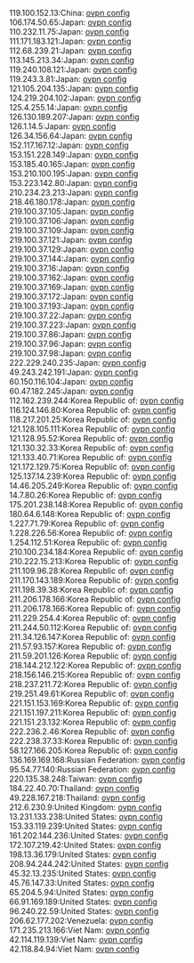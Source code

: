 119.100.152.13:China: [ovpn config](vpn/119_100_152_13.ovpn)  
106.174.50.65:Japan: [ovpn config](vpn/106_174_50_65.ovpn)  
110.232.11.75:Japan: [ovpn config](vpn/110_232_11_75.ovpn)  
111.171.183.121:Japan: [ovpn config](vpn/111_171_183_121.ovpn)  
112.68.239.21:Japan: [ovpn config](vpn/112_68_239_21.ovpn)  
113.145.213.34:Japan: [ovpn config](vpn/113_145_213_34.ovpn)  
119.240.108.121:Japan: [ovpn config](vpn/119_240_108_121.ovpn)  
119.243.3.81:Japan: [ovpn config](vpn/119_243_3_81.ovpn)  
121.105.204.135:Japan: [ovpn config](vpn/121_105_204_135.ovpn)  
124.219.204.102:Japan: [ovpn config](vpn/124_219_204_102.ovpn)  
125.4.255.14:Japan: [ovpn config](vpn/125_4_255_14.ovpn)  
126.130.189.207:Japan: [ovpn config](vpn/126_130_189_207.ovpn)  
126.1.14.5:Japan: [ovpn config](vpn/126_1_14_5.ovpn)  
126.34.156.64:Japan: [ovpn config](vpn/126_34_156_64.ovpn)  
152.117.167.12:Japan: [ovpn config](vpn/152_117_167_12.ovpn)  
153.151.228.149:Japan: [ovpn config](vpn/153_151_228_149.ovpn)  
153.185.40.165:Japan: [ovpn config](vpn/153_185_40_165.ovpn)  
153.210.100.195:Japan: [ovpn config](vpn/153_210_100_195.ovpn)  
153.223.142.80:Japan: [ovpn config](vpn/153_223_142_80.ovpn)  
210.234.23.213:Japan: [ovpn config](vpn/210_234_23_213.ovpn)  
218.46.180.178:Japan: [ovpn config](vpn/218_46_180_178.ovpn)  
219.100.37.105:Japan: [ovpn config](vpn/219_100_37_105.ovpn)  
219.100.37.106:Japan: [ovpn config](vpn/219_100_37_106.ovpn)  
219.100.37.109:Japan: [ovpn config](vpn/219_100_37_109.ovpn)  
219.100.37.121:Japan: [ovpn config](vpn/219_100_37_121.ovpn)  
219.100.37.129:Japan: [ovpn config](vpn/219_100_37_129.ovpn)  
219.100.37.144:Japan: [ovpn config](vpn/219_100_37_144.ovpn)  
219.100.37.16:Japan: [ovpn config](vpn/219_100_37_16.ovpn)  
219.100.37.162:Japan: [ovpn config](vpn/219_100_37_162.ovpn)  
219.100.37.169:Japan: [ovpn config](vpn/219_100_37_169.ovpn)  
219.100.37.172:Japan: [ovpn config](vpn/219_100_37_172.ovpn)  
219.100.37.193:Japan: [ovpn config](vpn/219_100_37_193.ovpn)  
219.100.37.22:Japan: [ovpn config](vpn/219_100_37_22.ovpn)  
219.100.37.223:Japan: [ovpn config](vpn/219_100_37_223.ovpn)  
219.100.37.86:Japan: [ovpn config](vpn/219_100_37_86.ovpn)  
219.100.37.96:Japan: [ovpn config](vpn/219_100_37_96.ovpn)  
219.100.37.98:Japan: [ovpn config](vpn/219_100_37_98.ovpn)  
222.229.240.235:Japan: [ovpn config](vpn/222_229_240_235.ovpn)  
49.243.242.191:Japan: [ovpn config](vpn/49_243_242_191.ovpn)  
60.150.116.104:Japan: [ovpn config](vpn/60_150_116_104.ovpn)  
60.47.182.245:Japan: [ovpn config](vpn/60_47_182_245.ovpn)  
112.162.239.244:Korea Republic of: [ovpn config](vpn/112_162_239_244.ovpn)  
116.124.146.80:Korea Republic of: [ovpn config](vpn/116_124_146_80.ovpn)  
118.217.201.25:Korea Republic of: [ovpn config](vpn/118_217_201_25.ovpn)  
121.128.105.111:Korea Republic of: [ovpn config](vpn/121_128_105_111.ovpn)  
121.128.95.52:Korea Republic of: [ovpn config](vpn/121_128_95_52.ovpn)  
121.130.32.33:Korea Republic of: [ovpn config](vpn/121_130_32_33.ovpn)  
121.133.40.71:Korea Republic of: [ovpn config](vpn/121_133_40_71.ovpn)  
121.172.129.75:Korea Republic of: [ovpn config](vpn/121_172_129_75.ovpn)  
125.137.14.239:Korea Republic of: [ovpn config](vpn/125_137_14_239.ovpn)  
14.46.205.249:Korea Republic of: [ovpn config](vpn/14_46_205_249.ovpn)  
14.7.80.26:Korea Republic of: [ovpn config](vpn/14_7_80_26.ovpn)  
175.201.238.148:Korea Republic of: [ovpn config](vpn/175_201_238_148.ovpn)  
180.64.6.148:Korea Republic of: [ovpn config](vpn/180_64_6_148.ovpn)  
1.227.71.79:Korea Republic of: [ovpn config](vpn/1_227_71_79.ovpn)  
1.228.226.56:Korea Republic of: [ovpn config](vpn/1_228_226_56.ovpn)  
1.254.112.51:Korea Republic of: [ovpn config](vpn/1_254_112_51.ovpn)  
210.100.234.184:Korea Republic of: [ovpn config](vpn/210_100_234_184.ovpn)  
210.222.15.213:Korea Republic of: [ovpn config](vpn/210_222_15_213.ovpn)  
211.109.96.28:Korea Republic of: [ovpn config](vpn/211_109_96_28.ovpn)  
211.170.143.189:Korea Republic of: [ovpn config](vpn/211_170_143_189.ovpn)  
211.198.39.38:Korea Republic of: [ovpn config](vpn/211_198_39_38.ovpn)  
211.206.178.166:Korea Republic of: [ovpn config](vpn/211_206_178_166.ovpn)  
211.206.178.166:Korea Republic of: [ovpn config](vpn/211_206_178_166.ovpn)  
211.229.254.4:Korea Republic of: [ovpn config](vpn/211_229_254_4.ovpn)  
211.244.50.112:Korea Republic of: [ovpn config](vpn/211_244_50_112.ovpn)  
211.34.126.147:Korea Republic of: [ovpn config](vpn/211_34_126_147.ovpn)  
211.57.93.157:Korea Republic of: [ovpn config](vpn/211_57_93_157.ovpn)  
211.59.201.126:Korea Republic of: [ovpn config](vpn/211_59_201_126.ovpn)  
218.144.212.122:Korea Republic of: [ovpn config](vpn/218_144_212_122.ovpn)  
218.156.146.215:Korea Republic of: [ovpn config](vpn/218_156_146_215.ovpn)  
218.237.211.72:Korea Republic of: [ovpn config](vpn/218_237_211_72.ovpn)  
219.251.49.61:Korea Republic of: [ovpn config](vpn/219_251_49_61.ovpn)  
221.151.153.169:Korea Republic of: [ovpn config](vpn/221_151_153_169.ovpn)  
221.151.197.211:Korea Republic of: [ovpn config](vpn/221_151_197_211.ovpn)  
221.151.23.132:Korea Republic of: [ovpn config](vpn/221_151_23_132.ovpn)  
222.236.2.46:Korea Republic of: [ovpn config](vpn/222_236_2_46.ovpn)  
222.238.37.33:Korea Republic of: [ovpn config](vpn/222_238_37_33.ovpn)  
58.127.166.205:Korea Republic of: [ovpn config](vpn/58_127_166_205.ovpn)  
136.169.169.168:Russian Federation: [ovpn config](vpn/136_169_169_168.ovpn)  
95.54.77.140:Russian Federation: [ovpn config](vpn/95_54_77_140.ovpn)  
220.135.38.248:Taiwan: [ovpn config](vpn/220_135_38_248.ovpn)  
184.22.40.70:Thailand: [ovpn config](vpn/184_22_40_70.ovpn)  
49.228.167.218:Thailand: [ovpn config](vpn/49_228_167_218.ovpn)  
212.6.230.9:United Kingdom: [ovpn config](vpn/212_6_230_9.ovpn)  
13.231.133.238:United States: [ovpn config](vpn/13_231_133_238.ovpn)  
153.33.119.239:United States: [ovpn config](vpn/153_33_119_239.ovpn)  
161.202.144.236:United States: [ovpn config](vpn/161_202_144_236.ovpn)  
172.107.219.42:United States: [ovpn config](vpn/172_107_219_42.ovpn)  
198.13.36.179:United States: [ovpn config](vpn/198_13_36_179.ovpn)  
208.94.244.242:United States: [ovpn config](vpn/208_94_244_242.ovpn)  
45.32.13.235:United States: [ovpn config](vpn/45_32_13_235.ovpn)  
45.76.147.33:United States: [ovpn config](vpn/45_76_147_33.ovpn)  
65.204.5.94:United States: [ovpn config](vpn/65_204_5_94.ovpn)  
66.91.169.189:United States: [ovpn config](vpn/66_91_169_189.ovpn)  
96.240.22.59:United States: [ovpn config](vpn/96_240_22_59.ovpn)  
206.62.177.202:Venezuela: [ovpn config](vpn/206_62_177_202.ovpn)  
171.235.213.166:Viet Nam: [ovpn config](vpn/171_235_213_166.ovpn)  
42.114.119.139:Viet Nam: [ovpn config](vpn/42_114_119_139.ovpn)  
42.118.84.94:Viet Nam: [ovpn config](vpn/42_118_84_94.ovpn)  
